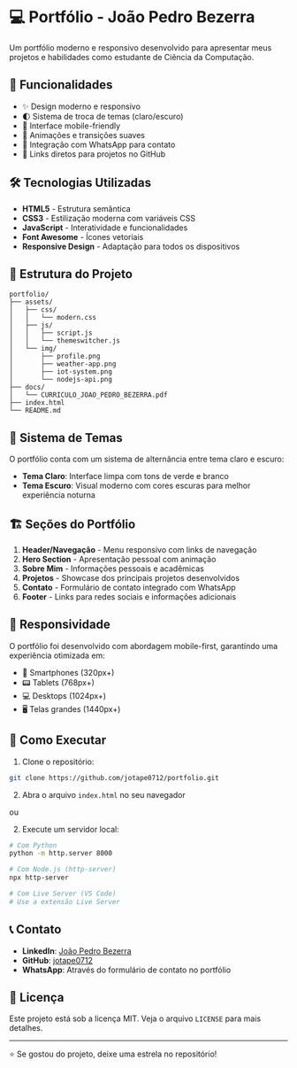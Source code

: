 # 💻 Portfólio - João Pedro Bezerra

Um portfólio moderno e responsivo desenvolvido para apresentar meus projetos e habilidades como estudante de Ciência da Computação.

## 🚀 Funcionalidades

- ✨ Design moderno e responsivo
- 🌓 Sistema de troca de temas (claro/escuro)
- 📱 Interface mobile-friendly
- 🎨 Animações e transições suaves
- 📄 Integração com WhatsApp para contato
- 🔗 Links diretos para projetos no GitHub

## 🛠️ Tecnologias Utilizadas

- **HTML5** - Estrutura semântica
- **CSS3** - Estilização moderna com variáveis CSS
- **JavaScript** - Interatividade e funcionalidades
- **Font Awesome** - Ícones vetoriais
- **Responsive Design** - Adaptação para todos os dispositivos

## 📁 Estrutura do Projeto

```
portfolio/
├── assets/
│   ├── css/
│   │   └── modern.css
│   ├── js/
│   │   ├── script.js
│   │   └── themeswitcher.js
│   └── img/
│       ├── profile.png
│       ├── weather-app.png
│       ├── iot-system.png
│       └── nodejs-api.png
├── docs/
│   └── CURRICULO_JOAO_PEDRO_BEZERRA.pdf
├── index.html
└── README.md
```

## 🎨 Sistema de Temas

O portfólio conta com um sistema de alternância entre tema claro e escuro:

- **Tema Claro**: Interface limpa com tons de verde e branco
- **Tema Escuro**: Visual moderno com cores escuras para melhor experiência noturna

## 🏗️ Seções do Portfólio

1. **Header/Navegação** - Menu responsivo com links de navegação
2. **Hero Section** - Apresentação pessoal com animação
3. **Sobre Mim** - Informações pessoais e acadêmicas
4. **Projetos** - Showcase dos principais projetos desenvolvidos
5. **Contato** - Formulário de contato integrado com WhatsApp
6. **Footer** - Links para redes sociais e informações adicionais

## 📱 Responsividade

O portfólio foi desenvolvido com abordagem mobile-first, garantindo uma experiência otimizada em:

- 📱 Smartphones (320px+)
- 📟 Tablets (768px+)
- 💻 Desktops (1024px+)
- 🖥️ Telas grandes (1440px+)

## 🚀 Como Executar

1. Clone o repositório:
```bash
git clone https://github.com/jotape0712/portfolio.git
```

2. Abra o arquivo `index.html` no seu navegador

ou

2. Execute um servidor local:
```bash
# Com Python
python -m http.server 8000

# Com Node.js (http-server)
npx http-server

# Com Live Server (VS Code)
# Use a extensão Live Server
```

## 📞 Contato

- **LinkedIn**: [João Pedro Bezerra](https://www.linkedin.com/in/joao-pedro-bezerra-3a17a8303/)
- **GitHub**: [jotape0712](https://github.com/jotape0712)
- **WhatsApp**: Através do formulário de contato no portfólio

## 📄 Licença

Este projeto está sob a licença MIT. Veja o arquivo `LICENSE` para mais detalhes.

---

⭐ Se gostou do projeto, deixe uma estrela no repositório!

